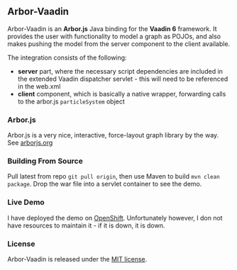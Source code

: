## Arbor-Vaadin

Arbor-Vaadin is an **Arbor.js** Java binding for the **Vaadin 6** framework. It provides the
user with functionality to model a graph as POJOs, and also makes pushing the model from
the server component to the client available.

The integration consists of the following:

* **server** part, where the necessary script dependencies are included in the extended Vaadin
  dispatcher servlet - this will need to be referenced in the web.xml
* **client** component, which is basically a native wrapper, forwarding calls to the arbor.js
  `particleSystem` object

### Arbor.js

Arbor.js is a very nice, interactive, force-layout graph library by the way. See [arborjs.org](http://arborjs.org)

### Building From Source

Pull latest from repo `git pull origin`, then use Maven to build `mvn clean package`. Drop the
war file into a servlet container to see the demo.

### Live Demo

I have deployed the demo on [OpenShift](http://arborvaadin-lukacsd.rhcloud.com/arbor-graph).
Unfortunately however, I don not have resources to maintain it - if it is down, it is down.

### License

Arbor-Vaadin is released under the [MIT license](http://en.wikipedia.org/wiki/MIT_License).
